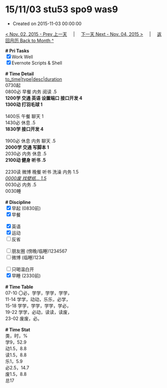 # 15/11/03 stu53 spo9 was9

- Created on 2015-11-03 00:00:00

[< Nov. 02, 2015 - Prev 上一天](_archived/lifelogs/2015/11/d02.md) &nbsp; &nbsp; | &nbsp; &nbsp; [下一天 Next - Nov. 04, 2015 >](_archived/lifelogs/2015/11/d04.md) &nbsp; &nbsp; |  &nbsp; &nbsp; [返回月历 Back to Month ^](_archived/lifelogs/2015/11/index.md)
<br/><div><b># Pri Tasks</b></div><div><input checked="true" type="checkbox"/>Work Well</div><div><input checked="true" type="checkbox"/>Evernote Scripts &amp; Shell</div><div><br/></div><div><b># Time Detail</b></div><div><u>to_time|type|desc|duration</u></div><div>0730起</div><div>0800必 早餐 内务 阅读 .5</div><div><b>1200学 交通 英语 设置端口 接口开发 4</b></div><div><b>1300动 打羽毛球 1</b></div><div><br/></div><div>1400乐 午餐 聊天 1</div><div>1430必 休息 .5</div><div><b>1830学 接口开发 4</b></div><div><br/></div><div>1900必 休息 内务 聊天 .5</div><div><b>2000学 交通 写脚本 1</b></div><div>2030必 内务 休息 .5</div><div><b>2100动 健身 听书 .5</b></div><div><br/></div><div>2230读 微博 晚餐 听书 洗澡 内务 1.5</div><div><u><i>0000废 找壁纸… 1.5</i></u></div><div>0030必 内务 .5</div><div>0030睡</div><div><br/></div><div><b># Discipline</b></div><div><input checked="true" type="checkbox"/>早起 (0830前)</div><div><input checked="true" type="checkbox"/>早餐</div><div><br/></div><div><input checked="true" type="checkbox"/>英语</div><div><input checked="true" type="checkbox"/>运动</div><div><input type="checkbox"/>反省</div><div><br/></div><div><input type="checkbox"/>朋友圈 (傍晚/临睡)1234567</div><div><input type="checkbox"/>微博 (临睡)1234</div><div><br/></div><div><input type="checkbox"/>只喝温白开</div><div><input checked="true" type="checkbox"/>早睡 (2330前)</div><div><br/></div><div><b># Time Table</b></div><div>07-10 〇必，学学，学学，学学，</div><div>11-14 学学，动动，乐乐，必学，</div><div>15-18 学学，学学，学学，学必，</div><div>19-22 学学，必动，读读，读废，</div><div>23-02 废废，必。</div><div><br/></div><div><b># Time Stat</b></div><div>类，时，%</div><div>学9，52.9</div><div>动1.5，8.8</div><div>读1.5，8.8</div><div>乐1，5.9</div><div>必2.5，14.7</div><div>废1.5，8.8</div><div>总17</div>
